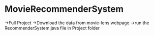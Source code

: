 # MovieRecommenderSystem
->Full Project
->Download the data from movie-lens webpage
->run the RecommenderSystem.java file in Project folder
